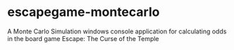 # escapegame-montecarlo
A Monte Carlo Simulation windows console application for calculating odds in the board game Escape: The Curse of the Temple
